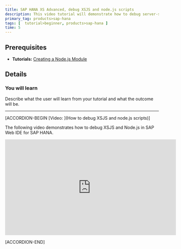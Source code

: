 ```yaml
---
title: SAP HANA XS Advanced, debug XSJS and node.js scripts
description: This video tutorial will demonstrate how to debug server-side JavaScript
primary_tag: products>sap-hana
tags: [  tutorial>beginner, products>sap-hana ]
time: 5
---
```


## Prerequisites  
 - **Tutorials:** [Creating a Node.js Module](https://developers.sap.com/tutorials/xsa-xsjs-xsodata.html)

## Details
### You will learn  
Describe what the user will learn from your tutorial and what the outcome will be.


---

[ACCORDION-BEGIN [Video: ](How to debug XSJS and node.js scripts)]

The following video demonstrates how to debug XSJS and Node.js in SAP Web IDE for SAP HANA.

<iframe width="560" height="315" src="https://www.youtube.com/embed/pJ01pZswWRY" frameborder="0" allowfullscreen></iframe>


[ACCORDION-END]

